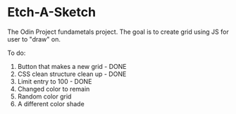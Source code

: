 # Etch-A-Sketch
The Odin Project fundametals project. The goal is to create grid using JS for user to "draw" on.


To do:
1. Button that makes a new grid - DONE 
2. CSS clean structure clean up - DONE
3. Limit entry to 100 - DONE
4. Changed color to remain
5. Random color grid
6. A different color shade


